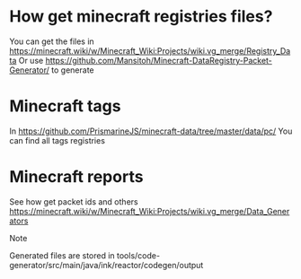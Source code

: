 # How get minecraft registries files?
You can get the files in https://minecraft.wiki/w/Minecraft_Wiki:Projects/wiki.vg_merge/Registry_Data
Or use https://github.com/Mansitoh/Minecraft-DataRegistry-Packet-Generator/ to generate

# Minecraft tags
In https://github.com/PrismarineJS/minecraft-data/tree/master/data/pc/
You can find all tags registries

# Minecraft reports
See how get packet ids and others
https://minecraft.wiki/w/Minecraft_Wiki:Projects/wiki.vg_merge/Data_Generators

> [!NOTE]
> Generated files are stored in tools/code-generator/src/main/java/ink/reactor/codegen/output
